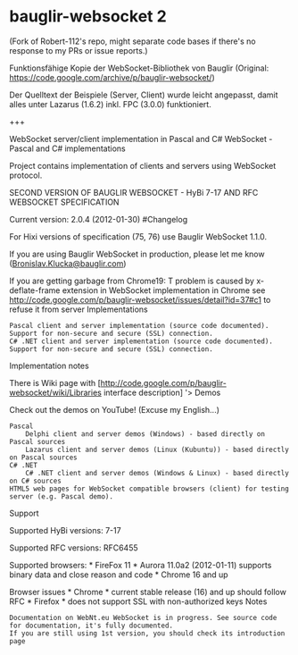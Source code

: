 # bauglir-websocket 2

(Fork of Robert-112's repo, might separate code bases if there's no response to my PRs or issue reports.)

Funktionsfähige Kopie der WebSocket-Bibliothek von Bauglir
(Original: https://code.google.com/archive/p/bauglir-websocket/)

Der Quelltext der Beispiele (Server, Client) wurde leicht angepasst, damit alles unter Lazarus (1.6.2) inkl. FPC (3.0.0) funktioniert.

+++

WebSocket server/client implementation in Pascal and C#
WebSocket - Pascal and C# implementations

Project contains implementation of clients and servers using WebSocket protocol.

SECOND VERSION OF BAUGLIR WEBSOCKET - HyBi 7-17 AND RFC WEBSOCKET SPECIFICATION

Current version: 2.0.4 (2012-01-30) #Changelog

For Hixi versions of specification (75, 76) use Bauglir WebSocket 1.1.0.

If you are using Bauglir WebSocket in production, please let me know (Bronislav.Klucka@bauglir.com)

If you are getting garbage from Chrome19: T problem is caused by x-deflate-frame extension in WebSocket implementation in Chrome see http://code.google.com/p/bauglir-websocket/issues/detail?id=37#c1 to refuse it from server
Implementations

    Pascal client and server implementation (source code documented). Support for non-secure and secure (SSL) connection.
    C# .NET client and server implementation (source code documented). Support for non-secure and secure (SSL) connection.

Implementation notes

There is Wiki page with [http://code.google.com/p/bauglir-websocket/wiki/Libraries interface description] '>
Demos

Check out the demos on YouTube! (Excuse my English...)

    Pascal
        Delphi client and server demos (Windows) - based directly on Pascal sources
        Lazarus client and server demos (Linux (Kubuntu)) - based directly on Pascal sources
    C# .NET
        C# .NET client and server demos (Windows & Linux) - based directly on C# sources
    HTML5 web pages for WebSocket compatible browsers (client) for testing server (e.g. Pascal demo).

Support

Supported HyBi versions: 7-17

Supported RFC versions: RFC6455

Supported browsers: * FireFox 11 * Aurora 11.0a2 (2012-01-11) supports binary data and close reason and code * Chrome 16 and up

Browser issues * Chrome * current stable release (16) and up should follow RFC * Firefox * does not support SSL with non-authorized keys
Notes

    Documentation on WebNt.eu WebSocket is in progress. See source code for documentation, it's fully documented.
    If you are still using 1st version, you should check its introduction page

